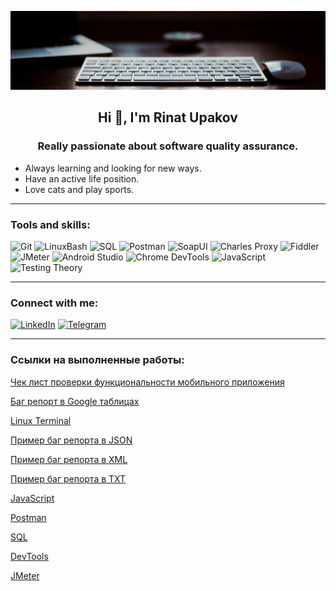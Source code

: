 ![Header](https://github.com/RinatUpakov/RinatUpakov/blob/83876e4a133a39a9d7e8031a56c8c7f24c4ed276/assets/workPlace.jpg)

<h2 align="center"> Hi 👋, I'm <strong>Rinat Upakov</strong></h1>
<h3 align="center">Really passionate about software quality assurance.</h3>   

- Always learning and looking for new ways.  
- Have an active life position.  
- Love cats and play sports.

____

### Tools and skills:  

![Git](https://img.shields.io/badge/Git-101010?style=for-the-badge&logo=git)
![LinuxBash](https://img.shields.io/badge/LinuxBash-101010?style=for-the-badge&logo=linux)
![SQL](https://img.shields.io/badge/SQL-101010?style=for-the-badge&logo=PostgreSQL)
![Postman](https://img.shields.io/badge/Postman-101010?style=for-the-badge&logo=Postman)
![SoapUI](https://img.shields.io/badge/SoapUI-101010?style=for-the-badge&logo=soapui)
![Charles Proxy](https://img.shields.io/badge/Charles_Proxy-101010?style=for-the-badge&logo=charlesproxy)
![Fiddler](https://img.shields.io/badge/Fiddler-101010?style=for-the-badge&logo=fiddler)
![JMeter](https://img.shields.io/badge/Jmeter-101010?style=for-the-badge&logo=Apachejmeter)
![Android Studio](https://img.shields.io/badge/Android_Studio-101010?style=for-the-badge&logo=androidstudio)
![Chrome DevTools](https://img.shields.io/badge/Chrome_DevTools-101010?style=for-the-badge&logo=googlechrome)
![JavaScript](https://img.shields.io/badge/JavaScript-101010?style=for-the-badge&logo=javascript)
![Testing Theory](https://img.shields.io/badge/Testing_Theory-101010?style=for-the-badge&logo=Testing)





____

### Connect with me:
[![LinkedIn](https://img.shields.io/badge/Linkedin-004182?style=social&logo=linkedin)](https://www.linkedin.com/in/upakovrinat)   [![Telegram](https://img.shields.io/badge/Telegram-0088cc?style=social&logo=telegram)](https://t.me/RNikto)
____



### Ссылки на выполненные работы:
[Чек лист проверки функциональности мобильного приложения](https://docs.google.com/spreadsheets/d/1w_XG_zcYUX2scg5EasHOPxcC-jSxB2B6n7cfMVSQC14/edit?usp=sharing)

[Баг репорт в Google таблицах](https://docs.google.com/spreadsheets/d/1t-SES4UhyUFr8JS76wwCrxzPMqYoerVEHQnDeWwuN28/edit?usp=sharing)

[Linux Terminal](https://github.com/RinatUpakov/LinuxTerminal/blob/cd9b9f15214ae1837dc6afc45659c5f39d8afefb/README.md) 

[Пример баг репорта в JSON](https://github.com/RinatUpakov/LinuxTerminal/blob/bc2cfb7990c359d3c4fc2e34672bee4df36fb1ba/bug_report.json) 

[Пример баг репорта в XML](https://github.com/RinatUpakov/LinuxTerminal/blob/a63bbf96082cdb168004e442a02092e2d922f1d9/bug_report.xml) 

[Пример баг репорта в TXT](https://github.com/RinatUpakov/LinuxTerminal/blob/a63bbf96082cdb168004e442a02092e2d922f1d9/bug_report.txt) 

[JavaScript](https://github.com/RinatUpakov/JavaScript/blob/fa085583b1ac290dad5bdce7e2b8fb87368cb891/README.md)

[Postman](https://github.com/RinatUpakov/Postman/blob/5a5bd2fe1d014221978eff81a916f6c174f3c442/README.md)

[SQL](https://github.com/RinatUpakov/SQL/blob/35e1253946ca695e4c4b754509abb35b40e8b9d4/README.md)

[DevTools](https://github.com/RinatUpakov/DevTools/blob/887a947bba35d4811101df5eb1aca81a2a7577da/README.md)

[JMeter](https://github.com/RinatUpakov/JMeter/blob/d3eb68d0b3e08f4fbed609c3f04e1ffa9743ac4d/README.md)

